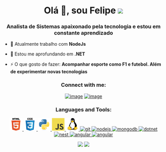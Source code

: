 <h1 align="center">Olá 👋, sou Felipe <img height="40" src="https://emoji.gg/assets/emoji/7333-parrotdance.gif"></h1>
<h3 align="center">Analista de Sistemas apaixonado pela tecnologia e estou em constante aprendizado</h3>

- 🔭 Atualmente trabalho com **NodeJs**

- 🌱 Estou me aprofundando em **.NET**

- ⚡ O que gosto de fazer: **Acompanhar esporte como F1 e futebol. Além de experimentar novas tecnologias**

<h3 align="center">Connect with me:</h3>
<div align="center">

[![image](https://img.shields.io/badge/LinkedIn-0077B5?style=for-the-badge&logo=linkedin&logoColor=white)](https://www.linkedin.com/in/felipe-rezende-6b0ba5198/)
[![image](https://img.shields.io/badge/Gmail-D14836?style=for-the-badge&logo=gmail&logoColor=white)](mailto:feliperezende.srz@gmail.com)
  
</div>

<h3 align="center">Languages and Tools:</h3>

<p align="center"> 
  <a href="https://www.w3.org/html/" target="_blank"> 
    <img src="https://raw.githubusercontent.com/devicons/devicon/master/icons/html5/html5-original-wordmark.svg" alt="html5" width="40" height="40"/> 
  </a>
  <a href="https://www.w3schools.com/css/" target="_blank"> 
    <img src="https://raw.githubusercontent.com/devicons/devicon/master/icons/css3/css3-original-wordmark.svg" alt="css3" width="40" height="40"/> 
  </a> 
  <a href="https://www.python.org" target="_blank"> 
    <img src="https://raw.githubusercontent.com/devicons/devicon/master/icons/python/python-original.svg" alt="python" width="40" height="40"/> 
  </a>  
  <a href="https://developer.mozilla.org/en-US/docs/Web/JavaScript" target="_blank"> 
    <img src="https://raw.githubusercontent.com/devicons/devicon/master/icons/javascript/javascript-original.svg" alt="javascript" width="40" height="40"/> 
  </a> 
  <a href="https://www.linux.org/" target="_blank"> 
    <img src="https://raw.githubusercontent.com/devicons/devicon/master/icons/linux/linux-original.svg" alt="linux" width="40" height="40"/> 
  </a> 
  <a href="https://git-scm.com/" target="_blank"> 
    <img src="https://www.vectorlogo.zone/logos/git-scm/git-scm-icon.svg" alt="git" width="40" height="40"/> 
  </a>
  <a href="https://nodejs.org/" target="_blank"> 
    <img src="https://www.vectorlogo.zone/logos/nodejs/nodejs-ar21.svg" alt="nodejs"/> 
  </a>
  <a href="https://www.mongodb.com/" target="_blank"> 
    <img src="https://www.vectorlogo.zone/logos/mongodb/mongodb-ar21.svg" alt="mongodb"/> 
  </a>
  <a href="https://dotnet.microsoft.com/en-us/" target="_blank"> 
    <img src="https://www.vectorlogo.zone/logos/dotnet/dotnet-vertical.svg" alt="dotnet"/> 
  </a>
  <a href="https://nestjs.com/" target="_blank"> 
    <img src="https://www.vectorlogo.zone/logos/nestjs/nestjs-ar21.svg" alt="nest"/> 
  </a>
  <a href="https://angular.io/" target="_blank"> 
    <img src="https://www.vectorlogo.zone/logos/angular/angular-icon.svg" alt="angular"/> 
  </a>
  <a href="https://ionicframework.com/" target="_blank"> 
    <img src="https://www.vectorlogo.zone/logos/ionicframework/ionicframework-ar21.svg" alt="angular"/> 
  </a>
</p>

<p align= "center">
  <img height= "150" src="https://github-readme-stats.vercel.app/api?username=Rezende123&theme=react&show_icons=true&include_all_commits=true" />
  <img height= "150" src="https://github-readme-stats.vercel.app/api/top-langs/?username=Rezende123&theme=react&layout=compact" />
</p>

